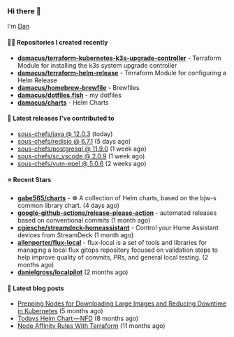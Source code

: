 

### Hi there 👋

I'm [Dan](https://medium.com/@dan.m.webb)

#### 👨‍💻 Repositories I created recently
- **[damacus/terraform-kubernetes-k3s-upgrade-controller](https://github.com/damacus/terraform-kubernetes-k3s-upgrade-controller)** - Terraform Module for installing the k3s system upgrade controller
- **[damacus/terraform-helm-release](https://github.com/damacus/terraform-helm-release)** - Terraform Module for configuring a Helm Release
- **[damacus/homebrew-brewfile](https://github.com/damacus/homebrew-brewfile)** - Brewfiles
- **[damacus/dotfiles.fish](https://github.com/damacus/dotfiles.fish)** - my dotfiles
- **[damacus/charts](https://github.com/damacus/charts)** - Helm Charts

#### 🚀 Latest releases I've contributed to


- [sous-chefs/java @ 12.0.3](https://github.com/sous-chefs/java/releases/tag/12.0.3) (today)
- [sous-chefs/redisio @ 6.7.1](https://github.com/sous-chefs/redisio/releases/tag/6.7.1) (5 days ago)
- [sous-chefs/postgresql @ 11.9.0](https://github.com/sous-chefs/postgresql/releases/tag/11.9.0) (1 week ago)
- [sous-chefs/sc_vscode @ 2.0.9](https://github.com/sous-chefs/sc_vscode/releases/tag/2.0.9) (1 week ago)
- [sous-chefs/yum-epel @ 5.0.6](https://github.com/sous-chefs/yum-epel/releases/tag/5.0.6) (2 weeks ago)

#### ⭐ Recent Stars


- **[gabe565/charts](https://github.com/gabe565/charts)** - ☸️ A collection of Helm charts, based on the bjw-s common library chart. (4 days ago)
- **[google-github-actions/release-please-action](https://github.com/google-github-actions/release-please-action)** - automated releases based on conventional commits (1 month ago)
- **[cgiesche/streamdeck-homeassistant](https://github.com/cgiesche/streamdeck-homeassistant)** - Control your Home Assistant devices from StreamDeck (1 month ago)
- **[allenporter/flux-local](https://github.com/allenporter/flux-local)** - flux-local is a set of tools and libraries for managing a local flux gitops repository focused on validation steps to help improve quality of commits, PRs, and general local testing.  (2 months ago)
- **[danielgross/localpilot](https://github.com/danielgross/localpilot)** (2 months ago)

#### 📄 Latest blog posts
- [Prepping Nodes for Downloading Large Images and Reducing Downtime in Kubernetes](https://medium.com/@dan.m.webb/prepping-nodes-for-downloading-large-images-and-reducing-downtime-in-kubernetes-551ead53f0?source=rss-bbba9c670f6e------2) (5 months ago)
- [Todays Helm Chart — NFD](https://medium.com/@dan.m.webb/todays-helm-chart-nfd-efe64f156edd?source=rss-bbba9c670f6e------2) (8 months ago)
- [Node Affinity Rules With Terraform](https://awstip.com/node-affinity-rules-with-terraform-a0766e0bb1da?source=rss-bbba9c670f6e------2) (11 months ago)
